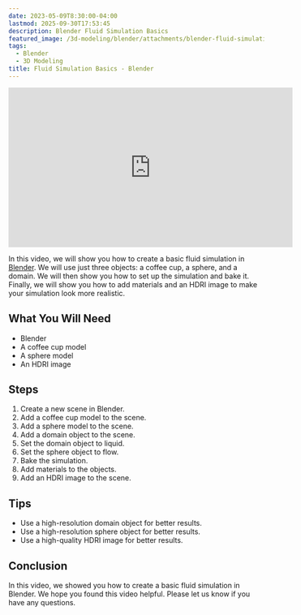 ```yaml
---
date: 2023-05-09T8:30:00-04:00
lastmod: 2025-09-30T17:53:45
description: Blender Fluid Simulation Basics
featured_image: /3d-modeling/blender/attachments/blender-fluid-simulation-basics.jpg
tags:
  - Blender
  - 3D Modeling
title: Fluid Simulation Basics - Blender
---
```


<div class="iframe-16-9-container">
<iframe class="youTubeIframe" width="560" height="315" src="https://www.youtube.com/embed/DUKkJSpCJ8A?rel=0" title="YouTube video player" frameborder="0" allow="accelerometer; autoplay; clipboard-write; encrypted-media; gyroscope; picture-in-picture; web-share" referrerpolicy="strict-origin-when-cross-origin" allowfullscreen></iframe>
</div>

In this video, we will show you how to create a basic fluid simulation in [Blender](./blender.md). We will use just three objects: a coffee cup, a sphere, and a domain. We will then show you how to set up the simulation and bake it. Finally, we will show you how to add materials and an HDRI image to make your simulation look more realistic.

## What You Will Need

- Blender
- A coffee cup model
- A sphere model
- An HDRI image

## Steps

1. Create a new scene in Blender.
2. Add a coffee cup model to the scene.
3. Add a sphere model to the scene.
4. Add a domain object to the scene.
5. Set the domain object to liquid.
6. Set the sphere object to flow.
7. Bake the simulation.
8. Add materials to the objects.
9. Add an HDRI image to the scene.

## Tips

- Use a high-resolution domain object for better results.
- Use a high-resolution sphere object for better results.
- Use a high-quality HDRI image for better results.

## Conclusion

In this video, we showed you how to create a basic fluid simulation in Blender. We hope you found this video helpful. Please let us know if you have any questions.
